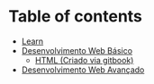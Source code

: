 # Table of contents

* [Learn](README.md)
* [Desenvolvimento Web Básico](basic_webdev/README.md)
  * [HTML \(Criado via gitbook\)](basic_webdev/html-criado-via-gitbook.md)
* [Desenvolvimento Web Avançado](basic_webdev-1.md)


